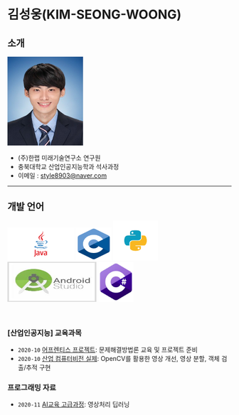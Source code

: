 # **김성웅(KIM-SEONG-WOONG)**
## 소개
<p>
  
<img src="./images/profil.jpg" width="170" height="200">

</p>

* (주)한랩 미래기술연구소 연구원
* 충북대학교 산업인공지능학과 석사과정
* 이메일 : [style8903@naver.com](mailto:style8903@naver.com)

-------------------------


## 개발 언어

<p>
  
<img src="./images/java.png"  width="150" height="75">
<img src="./images/c.png"  width="80" height="75">
<img src="./images/python.png"  width="100" height="90">
<img src="./images/android.jpg"  width="200" height="90">
<img src="./images/cc.jpg"  width="80" height="90">

</p>
</br>

### [산업인공지능] 교육과목

- `2020-10` [어프렌티스 프로젝트](https://github.com/style8903/industrial-AI/tree/master/projects/어프렌티스-프로젝트): 문제해결방법론 교육 및 프로젝트 준비
- `2020-10` [산업 컴퓨터비전 실제](https://github.com/style8903/industrial-AI/tree/master/projects/산업-컴퓨터비전-실제): OpenCV를 활용한 영상 개선, 영상 분할, 객체 검출/추적 구현 

### 프로그래밍 자료

- `2020-11` [AI교육 고급과정](https://github.com/style8903/industrial-AI/tree/master/programming/딥러닝): 영상처리 딥러닝



